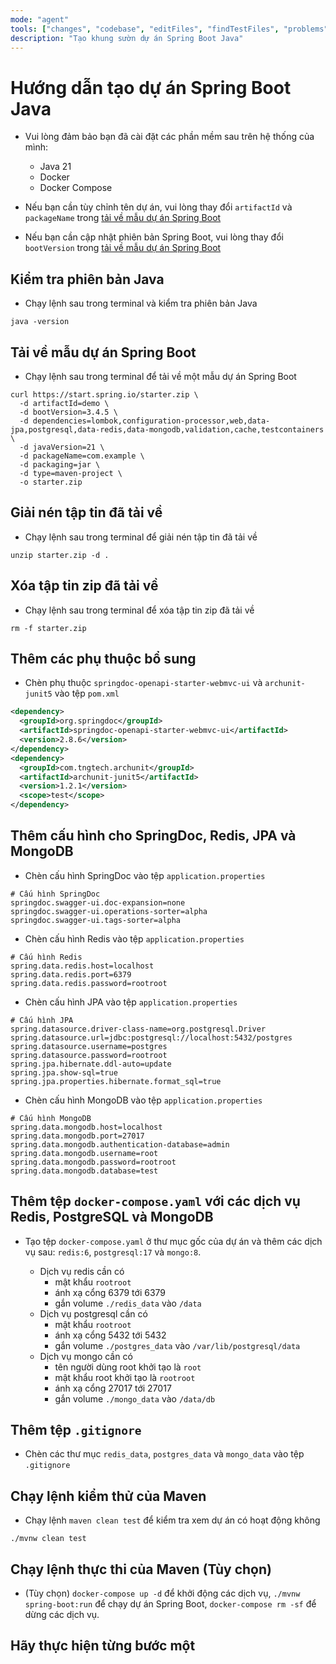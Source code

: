 ```yaml
---
mode: "agent"
tools: ["changes", "codebase", "editFiles", "findTestFiles", "problems", "runCommands", "runTests", "search", "searchResults", "terminalLastCommand", "testFailure", "usages"]
description: "Tạo khung sườn dự án Spring Boot Java"
---
```


# Hướng dẫn tạo dự án Spring Boot Java

- Vui lòng đảm bảo bạn đã cài đặt các phần mềm sau trên hệ thống của mình:

  - Java 21
  - Docker
  - Docker Compose

- Nếu bạn cần tùy chỉnh tên dự án, vui lòng thay đổi `artifactId` và `packageName` trong [tải về mẫu dự án Spring Boot](https://www.google.com/search?q=./create-spring-boot-java-project.prompt.md%23download-spring-boot-project-template)

- Nếu bạn cần cập nhật phiên bản Spring Boot, vui lòng thay đổi `bootVersion` trong [tải về mẫu dự án Spring Boot](https://www.google.com/search?q=./create-spring-boot-java-project.prompt.md%23download-spring-boot-project-template)

## Kiểm tra phiên bản Java

- Chạy lệnh sau trong terminal và kiểm tra phiên bản Java

<!-- end list -->

```shell
java -version
```

## Tải về mẫu dự án Spring Boot

- Chạy lệnh sau trong terminal để tải về một mẫu dự án Spring Boot

<!-- end list -->

```shell
curl https://start.spring.io/starter.zip \
  -d artifactId=demo \
  -d bootVersion=3.4.5 \
  -d dependencies=lombok,configuration-processor,web,data-jpa,postgresql,data-redis,data-mongodb,validation,cache,testcontainers \
  -d javaVersion=21 \
  -d packageName=com.example \
  -d packaging=jar \
  -d type=maven-project \
  -o starter.zip
```

## Giải nén tập tin đã tải về

- Chạy lệnh sau trong terminal để giải nén tập tin đã tải về

<!-- end list -->

```shell
unzip starter.zip -d .
```

## Xóa tập tin zip đã tải về

- Chạy lệnh sau trong terminal để xóa tập tin zip đã tải về

<!-- end list -->

```shell
rm -f starter.zip
```

## Thêm các phụ thuộc bổ sung

- Chèn phụ thuộc `springdoc-openapi-starter-webmvc-ui` và `archunit-junit5` vào tệp `pom.xml`

<!-- end list -->

```xml
<dependency>
  <groupId>org.springdoc</groupId>
  <artifactId>springdoc-openapi-starter-webmvc-ui</artifactId>
  <version>2.8.6</version>
</dependency>
<dependency>
  <groupId>com.tngtech.archunit</groupId>
  <artifactId>archunit-junit5</artifactId>
  <version>1.2.1</version>
  <scope>test</scope>
</dependency>
```

## Thêm cấu hình cho SpringDoc, Redis, JPA và MongoDB

- Chèn cấu hình SpringDoc vào tệp `application.properties`

<!-- end list -->

```properties
# Cấu hình SpringDoc
springdoc.swagger-ui.doc-expansion=none
springdoc.swagger-ui.operations-sorter=alpha
springdoc.swagger-ui.tags-sorter=alpha
```

- Chèn cấu hình Redis vào tệp `application.properties`

<!-- end list -->

```properties
# Cấu hình Redis
spring.data.redis.host=localhost
spring.data.redis.port=6379
spring.data.redis.password=rootroot
```

- Chèn cấu hình JPA vào tệp `application.properties`

<!-- end list -->

```properties
# Cấu hình JPA
spring.datasource.driver-class-name=org.postgresql.Driver
spring.datasource.url=jdbc:postgresql://localhost:5432/postgres
spring.datasource.username=postgres
spring.datasource.password=rootroot
spring.jpa.hibernate.ddl-auto=update
spring.jpa.show-sql=true
spring.jpa.properties.hibernate.format_sql=true
```

- Chèn cấu hình MongoDB vào tệp `application.properties`

<!-- end list -->

```properties
# Cấu hình MongoDB
spring.data.mongodb.host=localhost
spring.data.mongodb.port=27017
spring.data.mongodb.authentication-database=admin
spring.data.mongodb.username=root
spring.data.mongodb.password=rootroot
spring.data.mongodb.database=test
```

## Thêm tệp `docker-compose.yaml` với các dịch vụ Redis, PostgreSQL và MongoDB

- Tạo tệp `docker-compose.yaml` ở thư mục gốc của dự án và thêm các dịch vụ sau: `redis:6`, `postgresql:17` và `mongo:8`.

  - Dịch vụ redis cần có
    - mật khẩu `rootroot`
    - ánh xạ cổng 6379 tới 6379
    - gắn volume `./redis_data` vào `/data`
  - Dịch vụ postgresql cần có
    - mật khẩu `rootroot`
    - ánh xạ cổng 5432 tới 5432
    - gắn volume `./postgres_data` vào `/var/lib/postgresql/data`
  - Dịch vụ mongo cần có
    - tên người dùng root khởi tạo là `root`
    - mật khẩu root khởi tạo là `rootroot`
    - ánh xạ cổng 27017 tới 27017
    - gắn volume `./mongo_data` vào `/data/db`

## Thêm tệp `.gitignore`

- Chèn các thư mục `redis_data`, `postgres_data` và `mongo_data` vào tệp `.gitignore`

## Chạy lệnh kiểm thử của Maven

- Chạy lệnh `maven clean test` để kiểm tra xem dự án có hoạt động không

<!-- end list -->

```shell
./mvnw clean test
```

## Chạy lệnh thực thi của Maven (Tùy chọn)

- (Tùy chọn) `docker-compose up -d` để khởi động các dịch vụ, `./mvnw spring-boot:run` để chạy dự án Spring Boot, `docker-compose rm -sf` để dừng các dịch vụ.

## Hãy thực hiện từng bước một

